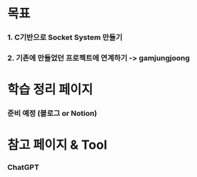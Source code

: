 # 목표
### 1. C기반으로 Socket System 만들기
### 2. 기존에 만들었던 프로젝트에 연계하기 -> gamjungjoong

# 학습 정리 페이지
### 준비 예정 (블로그 or Notion)

# 참고 페이지 & Tool
### ChatGPT
